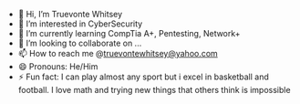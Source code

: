 - 👋 Hi, I’m Truevonte Whitsey
- 👀 I’m interested in CyberSecurity
- 🌱 I’m currently learning CompTia A+, Pentesting, Network+
- 💞️ I’m looking to collaborate on ...
- 📫 How to reach me @truevontewhitsey@yahoo.com
- 😄 Pronouns: He/Him
- ⚡ Fun fact: I can play almost any sport but i excel in basketball and football. I love math and trying new things that others think is impossible

<!---
TWhitsey1023/TWhitsey1023 is a ✨ special ✨ repository because its `README.md` (this file) appears on your GitHub profile.
You can click the Preview link to take a look at your changes.
--->

